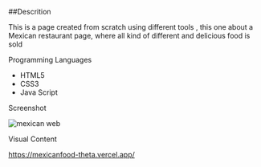 
##Descrition 

This is a page created from scratch using different tools , this one about a Mexican restaurant page, 
where all kind of different and delicious food is sold




Programming Languages

<ul>
<li>HTML5</li>
<li>CSS3</li>
<li>Java Script</li>

</ul>

Screenshot  

![mexican web](https://user-images.githubusercontent.com/87598302/153690398-20330982-0c69-435a-b15a-6bf0be297254.png)


Visual Content 

https://mexicanfood-theta.vercel.app/
